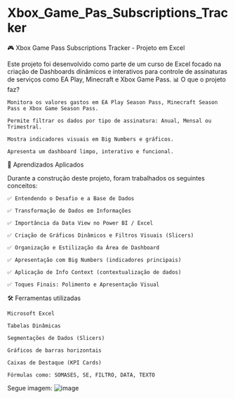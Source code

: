 # Xbox_Game_Pas_Subscriptions_Tracker
🎮 Xbox Game Pass Subscriptions Tracker - Projeto em Excel

Este projeto foi desenvolvido como parte de um curso de Excel focado na criação de Dashboards dinâmicos e interativos para controle de assinaturas de serviços como EA Play, Minecraft e Xbox Game Pass.
📊 O que o projeto faz?

    Monitora os valores gastos em EA Play Season Pass, Minecraft Season Pass e Xbox Game Season Pass.

    Permite filtrar os dados por tipo de assinatura: Anual, Mensal ou Trimestral.

    Mostra indicadores visuais em Big Numbers e gráficos.

    Apresenta um dashboard limpo, interativo e funcional.

🧠 Aprendizados Aplicados

Durante a construção deste projeto, foram trabalhados os seguintes conceitos:

    ✅ Entendendo o Desafio e a Base de Dados

    ✅ Transformação de Dados em Informações

    ✅ Importância da Data View no Power BI / Excel

    ✅ Criação de Gráficos Dinâmicos e Filtros Visuais (Slicers)

    ✅ Organização e Estilização da Área de Dashboard

    ✅ Apresentação com Big Numbers (indicadores principais)

    ✅ Aplicação de Info Context (contextualização de dados)

    ✅ Toques Finais: Polimento e Apresentação Visual

🛠 Ferramentas utilizadas

    Microsoft Excel

    Tabelas Dinâmicas

    Segmentações de Dados (Slicers)

    Gráficos de barras horizontais

    Caixas de Destaque (KPI Cards)

    Fórmulas como: SOMASES, SE, FILTRO, DATA, TEXTO
Segue imagem: 
![image](https://github.com/user-attachments/assets/175e158d-826e-479d-8781-3b0da9acdddc)
